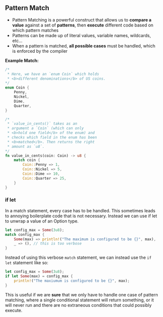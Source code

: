 ## Pattern Match

- Pattern Matching is a powerful construct that allows us to <b>compare a value</b> against a set of
  <b>patterns</b>, then <b>execute</b> different code based on which pattern matches
- Patterns can be made up of literal values, variable names, wildcards, etc...
- When a pattern is matched, <b>all possible cases</b> must be handled, which is enforced by the compiler

**Example Match:**

```rust
/*
 * Here, we have an `enum Coin` which holds
 * <b>different denominations</b> of US coins.
*/
enum Coin {
    Penny,
    Nickel,
    Dime,
    Quarter,
}

/*
 * `value_in_cents()` takes as an
 * argument a `Coin` (which can only
 * <b>hold one field</b> of the enum) and
 * checks which field in the enum has been
 * <b>matched</b>. Then returns the right
 * amount as `u8`.
*/
fn value_in_cents(coin: Coin) -> u8 {
    match coin {
        Coin::Penny => 1,
        Coin::Nickel => 5,
        Coin::Dime => 10,
        Coin::Quarter => 25,
    }
}
```

### if let

In a match statement, every case has to be handled. This sometimes leads to
annoying boilerplate code that is not necessary. Instead we can use if let to
unwrap a value of an Option type.

```rust
let config_max = Some(3u8);
match config_max {
    Some(max) => println!("The maximum is configured to be {}", max),
    _ => (), // this is too verbose
}
```

Instead of using this verbose `match` statement, we can instead use the `if let`
statement like so:

```rust
let config_max = Some(3u8);
if let Some(max) = config_max {
    println!("The maxiumum is configured to be {}", max);
}
```

This is useful if we are <b>sure</b> that we only have to handle one case of
pattern matching, where a single conditional statement will return something, or
it will never run and there are no extraneous conditions that could possibly
execute.
